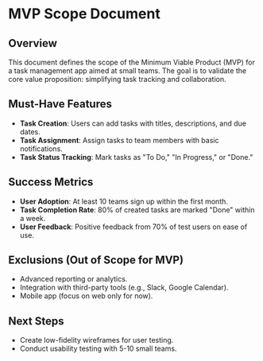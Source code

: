 # MVP Scope Document

## Overview
This document defines the scope of the Minimum Viable Product (MVP) for a task management app aimed at small teams. The goal is to validate the core value proposition: simplifying task tracking and collaboration.

## Must-Have Features
- **Task Creation**: Users can add tasks with titles, descriptions, and due dates.
- **Task Assignment**: Assign tasks to team members with basic notifications.
- **Task Status Tracking**: Mark tasks as "To Do," "In Progress," or "Done."

## Success Metrics
- **User Adoption**: At least 10 teams sign up within the first month.
- **Task Completion Rate**: 80% of created tasks are marked "Done" within a week.
- **User Feedback**: Positive feedback from 70% of test users on ease of use.

## Exclusions (Out of Scope for MVP)
- Advanced reporting or analytics.
- Integration with third-party tools (e.g., Slack, Google Calendar).
- Mobile app (focus on web only for now).

## Next Steps
- Create low-fidelity wireframes for user testing.
- Conduct usability testing with 5-10 small teams.